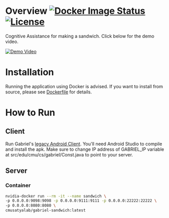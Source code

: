 # Overview [![Docker Image Status][docker-image]][docker] [![License][license-image]][license]

Cognitive Assistance for making a sandwich. Click below for the demo video.

[![Demo Video](https://img.youtube.com/vi/USakPP45WvM/0.jpg)](https://www.youtube.com/watch?v=USakPP45WvM)

[docker-image]: https://img.shields.io/docker/build/cmusatyalab/gabriel-sandwich.svg
[docker]: https://hub.docker.com/r/cmusatyalab/gabriel-sandwich

[license-image]: http://img.shields.io/badge/license-Apache--2-blue.svg?style=flat
[license]: LICENSE

# Installation
Running the application using Docker is advised. If you want to install from source, please see [Dockerfile](Dockerfile) for details.

# How to Run
## Client
Run Gabriel's [legacy Android Client](https://github.com/cmusatyalab/gabriel/tree/master/client/legacy-android-client). You'll need Android Studio to compile and install the apk.
Make sure to change IP address of GABRIEL_IP variable at src/edu/cmu/cs/gabriel/Const.java to point to your server.

## Server
### Container
```bash
nvidia-docker run --rm -it --name sandwich \
-p 0.0.0.0:9098:9098 -p 0.0.0.0:9111:9111 -p 0.0.0.0:22222:22222 \
-p 0.0.0.0:8080:8080 \
cmusatyalab/gabriel-sandwich:latest
```
